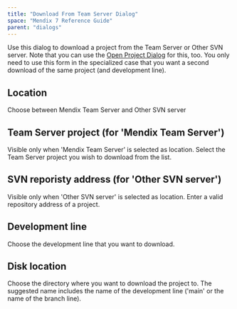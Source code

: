 ```yaml
---
title: "Download From Team Server Dialog"
space: "Mendix 7 Reference Guide"
parent: "dialogs"
---
```

Use this dialog to download a project from the Team Server or Other SVN server. Note that you can use the [Open Project Dialog](open-project-dialog) for this, too. You only need to use this form in the specialized case that you want a second download of the same project (and development line).

## Location

Choose between Mendix Team Server and Other SVN server

## Team Server project (for 'Mendix Team Server')

Visible only when 'Mendix Team Server' is selected as location. Select the Team Server project you wish to download from the list.

## SVN reporisty address (for 'Other SVN server')

Visible only when 'Other SVN server' is selected as location. Enter a valid repository address of a project.

## Development line

Choose the development line that you want to download.

## Disk location

Choose the directory where you want to download the project to. The suggested name includes the name of the development line ('main' or the name of the branch line).
